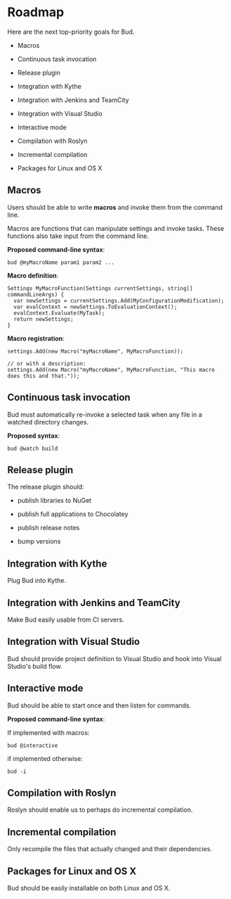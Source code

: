 # Roadmap

Here are the next top-priority goals for Bud.

- Macros

- Continuous task invocation

- Release plugin

- Integration with Kythe

- Integration with Jenkins and TeamCity

- Integration with Visual Studio

- Interactive mode

- Compilation with Roslyn

- Incremental compilation

- Packages for Linux and OS X

## Macros

Users should be able to write __macros__ and invoke them from the command line.

Macros are functions that can manipulate settings and invoke tasks. These functions also take input
from the command line.

__Proposed command-line syntax__:

```language-bash
bud @myMacroName param1 param2 ...
```

__Macro definition__:

```language-csharp
Settings MyMacroFunction(Settings currentSettings, string[] commandLineArgs) {
  var newSettings = currentSettings.Add(MyConfigurationModification);
  var evalContext = newSettings.ToEvaluationContext();
  evalContext.Evaluate(MyTask);
  return newSettings;
}
```

__Macro registration__:

```language-csharp
settings.Add(new Macro("myMacroName", MyMacroFunction));

// or with a description:
settings.Add(new Macro("myMacroName", MyMacroFunction, "This macro does this and that."));
```

## Continuous task invocation

Bud must automatically re-invoke a selected task when any file in a watched directory changes.

__Proposed syntax__:

```
bud @watch build
```

## Release plugin

The release plugin should:

- publish libraries to NuGet

- publish full applications to Chocolatey

- publish release notes

- bump versions

## Integration with Kythe

Plug Bud into Kythe.

## Integration with Jenkins and TeamCity

Make Bud easily usable from CI servers.

## Integration with Visual Studio

Bud should provide project definition to Visual Studio and hook into Visual Studio's build flow.

## Interactive mode

Bud should be able to start once and then listen for commands.

__Proposed command-line syntax__:

If implemented with macros:

```language-bash
bud @interactive
```

if implemented otherwise:

```language-bash
bud -i
```

## Compilation with Roslyn

Roslyn should enable us to perhaps do incremental compilation.

## Incremental compilation

Only recompile the files that actually changed and their dependencies.

## Packages for Linux and OS X

Bud should be easily installable on both Linux and OS X.